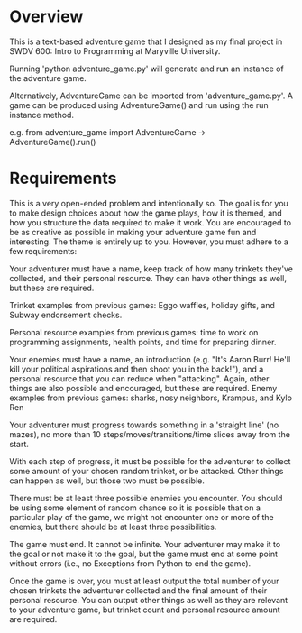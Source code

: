 # Overview #
This is a text-based adventure game that I designed as my final project
in SWDV 600: Intro to Programming at Maryville University.

Running 'python adventure_game.py' will generate and run an instance of the adventure game.

Alternatively, AdventureGame can be imported from 'adventure_game.py'.
A game can be produced using AdventureGame() and run using the run instance method.

e.g. from adventure_game import AdventureGame -> AdventureGame().run()

# Requirements #
This is a very open-ended problem and intentionally so. The goal is for you 
to make design choices about how the game plays, how it is themed, 
and how you structure the data required to make it work. 
You are encouraged to be as creative as possible in making your adventure game
fun and interesting. The theme is entirely up to you. However, you must adhere to a 
few requirements:

Your adventurer must have a name, keep track of how many trinkets they've collected, 
and their personal resource. They can have other things as well, but these are required.

Trinket examples from previous games: 
Eggo waffles, holiday gifts, and Subway endorsement checks.

Personal resource examples from previous games: 
time to work on programming assignments, health points, and time for preparing dinner.

Your enemies must have a name, an introduction 
(e.g. "It's Aaron Burr! He'll kill your political aspirations and then shoot you in the back!"),
and a personal resource that you can reduce when "attacking". 
Again, other things are also possible and encouraged, but these are required.
Enemy examples from previous games: sharks, nosy neighbors, Krampus, and Kylo Ren

Your adventurer must progress towards something in a 'straight line' 
(no mazes), no more than 10 steps/moves/transitions/time slices away from the start.

With each step of progress, it must be possible for the adventurer
to collect some amount of your chosen random trinket, or be attacked. 
Other things can happen as well, but those two must be possible.

There must be at least three possible enemies you encounter. 
You should be using some element of random chance so it is possible that 
on a particular play of the game, we might not encounter one or more of the enemies, 
but there should be at least three possibilities.

The game must end. It cannot be infinite. 
Your adventurer may make it to the goal or not make it to the goal, 
but the game must end at some point without errors 
(i.e., no Exceptions from Python to end the game).

Once the game is over, you must at least output
the total number of your chosen trinkets the adventurer collected 
and the final amount of their personal resource. 
You can output other things as well as they are relevant to your adventure game,
but trinket count and personal resource amount are required.